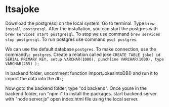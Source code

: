 # Itsajoke
Download the postgresql on the local system.
Go to terminal. Type `brew install postgresql`.
After the installation, you can start the postgres with `brew services start postgresql`. To stop we use command `brew services stop postgresql`.
To run postgres use command `psql postgres`.

We can use the default database `postgres`. To make connection, use the command`\c postgres`.
Create a relation called joke
`CREATE TABLE joke(
    id SERIAL PRIMARY KEY,
    setup VARCHAR(1000),
    punchline VARCHAR(1000),
    type VARCHAR(255)
);`

In backend folder, uncomment function importJokesIntoDB() and run it to import the data into the db ; 

Now goto the backend folder, type "cd backend". Once youre in the backend folder, run "npm i" to install the packages.
start backend server with "node server.js"
open index.html file using the local server.
